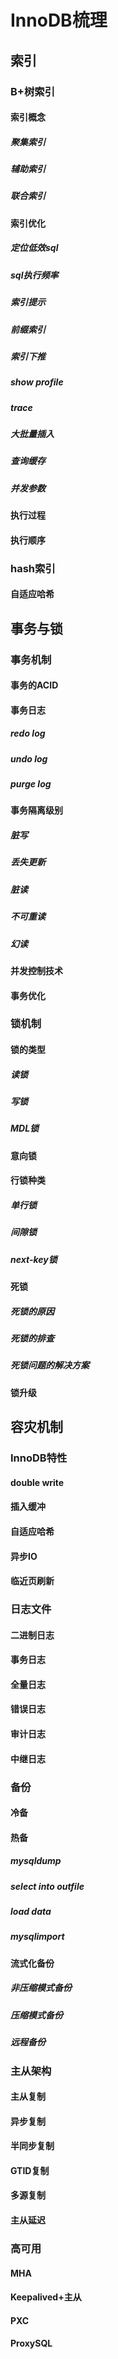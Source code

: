 # InnoDB梳理

## 索引

### B+树索引

#### 索引概念

##### 聚集索引

##### 辅助索引

##### 联合索引

#### 索引优化

##### 定位低效sql

##### sql执行频率

##### 索引提示

##### 前缀索引

##### 索引下推

##### show profile

##### trace

##### 大批量插入

##### 查询缓存

##### 并发参数

#### 执行过程

#### 执行顺序

### hash索引

#### 自适应哈希

## 事务与锁

### 事务机制

#### 事务的ACID

#### 事务日志

##### redo log

##### undo log

##### purge log

#### 事务隔离级别

##### 脏写

##### 丢失更新

##### 脏读

##### 不可重读

##### 幻读

#### 并发控制技术

#### 事务优化

### 锁机制

#### 锁的类型

##### 读锁

##### 写锁

##### MDL锁

#### 意向锁

#### 行锁种类

##### 单行锁

##### 间隙锁

##### next-key锁

#### 死锁

##### 死锁的原因

##### 死锁的排查

##### 死锁问题的解决方案

#### 锁升级

## 容灾机制

### InnoDB特性

#### double write

#### 插入缓冲

#### 自适应哈希

#### 异步IO

#### 临近页刷新

### 日志文件

#### 二进制日志

#### 事务日志

#### 全量日志

#### 错误日志

#### 审计日志

#### 中继日志

### 备份

#### 冷备

#### 热备

##### mysqldump

##### select into outfile

##### load data

##### mysqlimport

#### 流式化备份

##### 非压缩模式备份

##### 压缩模式备份

##### 远程备份

### 主从架构

#### 主从复制

#### 异步复制

#### 半同步复制

#### GTID复制

#### 多源复制

#### 主从延迟

### 高可用

#### MHA

#### Keepalived+主从

#### PXC

#### ProxySQL



